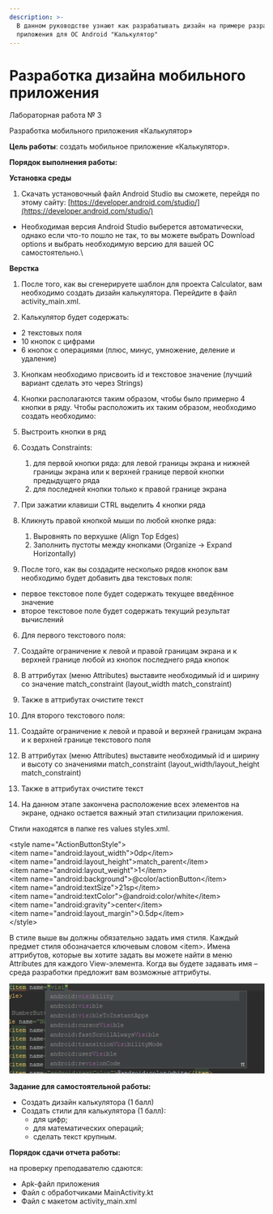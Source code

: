 ```yaml
---
description: >-
  В данном руководстве узнают как разрабатывать дизайн на примере разработки
  приложения для ОС Android "Калькулятор"
---
```


# Разработка дизайна мобильного приложения

Лабораторная работа № 3

Разработка мобильного приложения «Калькулятор»

**Цель работы**: создать мобильное приложение «Калькулятор».

**Порядок выполнения работы:**

**Установка среды**

1. Скачать установочный файл Android Studio вы сможете, перейдя по этому сайту: [https://developer.android.com/studio/](https://developer.android.com/studio/)

* Необходимая версия Android Studio выберется автоматически, однако если что-то пошло не так, то вы можете выбрать Download options и выбрать необходимую версию для вашей ОС самостоятельно.\

**Верстка**

1. После того, как вы сгенерируете шаблон для проекта Calculator, вам необходимо создать дизайн калькулятора. Перейдите в файл activity\_main.xml.

2. Калькулятор будет содержать:

* 2 текстовых поля
* 10 кнопок с цифрами
* 6 кнопок с операциями \(плюс, минус, умножение, деление и удаление\)

3. Кнопкам необходимо присвоить id и текстовое значение \(лучший вариант сделать это через Strings\)

4. Кнопки располагаются таким образом, чтобы было примерно 4 кнопки в ряду. Чтобы расположить их таким образом, необходимо создать необходимо:

1. Выстроить кнопки в ряд
2. Создать Constraints:
   1. для первой кнопки ряда: для левой границы экрана и нижней границы экрана или к верхней границе первой кнопки предыдущего ряда
   2. для последней кнопки только к правой границе экрана
3. При зажатии клавиши CTRL выделить 4 кнопки ряда
4. Кликнуть правой кнопкой мыши по любой кнопке ряда:
   1. Выровнять по верхушке \(Align Top Edges\)
   2. Заполнить пустоты между кнопками \(Organize -&gt; Expand Horizontally\)

5. После того, как вы создадите несколько рядов кнопок вам необходимо будет добавить два текстовых поля:

* первое текстовое поле будет содержать текущее введённое значение
* второе текстовое поле будет содержать текущий результат вычислений

6. Для первого текстового поля:

1. Создайте ограничение к левой и правой границам экрана и к верхней границе любой из кнопок последнего ряда кнопок
2. В аттрибутах \(меню Attributes\) выставите необходимый id и ширину со значение match\_constraint \(layout\_width match\_constraint\)
3. Также в аттрибутах очистите текст

7. Для второго текстового поля:

1. Создайте ограничение к левой и правой и верхней границам экрана и к верхней границе текстового поля
2. В аттрибутах \(меню Attributes\) выставите необходимый id и ширину и высоту со значениями match\_constraint \(layout\_width/layout\_height  match\_constraint\)
3. Также в аттрибутах очистите текст

8. На данном этапе закончена расположение всех элементов на экране, однако остается важный этап стилизации приложения.

Стили находятся в папке res values styles.xml.

&lt;style name="ActionButtonStyle"&gt;  
 &lt;item name="android:layout\_width"&gt;0dp&lt;/item&gt;  
 &lt;item name="android:layout\_height"&gt;match\_parent&lt;/item&gt;  
 &lt;item name="android:layout\_weight"&gt;1&lt;/item&gt;  
 &lt;item name="android:background"&gt;@color/actionButton&lt;/item&gt;  
 &lt;item name="android:textSize"&gt;21sp&lt;/item&gt;  
 &lt;item name="android:textColor"&gt;@android:color/white&lt;/item&gt;  
 &lt;item name="android:gravity"&gt;center&lt;/item&gt;  
 &lt;item name="android:layout\_margin"&gt;0.5dp&lt;/item&gt;  
&lt;/style&gt;

В стиле выше вы должны обязательно задать имя стиля. Каждый предмет стиля обозначается ключевым словом &lt;item&gt;. Имена аттрибутов, которые вы хотите задать вы можете найти в меню Attributes для каждого View-элемента. Когда вы будете задавать имя – среда разработки предложит вам возможные аттрибуты.

![](../.gitbook/assets/0.png)

**Задание для самостоятельной работы:**

* Создать дизайн калькулятора \(1 балл\)
* Создать стили для калькулятора \(1 балл\):
  * для цифр;
  * для математических операций;
  * сделать текст крупным.

**Порядок сдачи отчета работы:**

на проверку преподавателю сдаются:

* Apk-файл приложения
* Файл с обработчиками MainActivity.kt
* Файл с макетом activity\_main.xml

